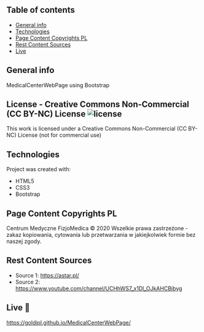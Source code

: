 ## Table of contents
* [General info](#general-info)
* [Technologies](#technologies)
* [Page Content Copyrights PL](#page-content-copyrights-pl)
* [Rest Content Sources](#rest-content-sources)
* [Live](#live)

## General info
MedicalCenterWebPage using Bootstrap 

## License - Creative Commons Non-Commercial (CC BY-NC) License ![license](https://mirrors.creativecommons.org/presskit/buttons/88x31/svg/by-nc.svg)
This work is licensed under a Creative Commons Non-Commercial (CC BY-NC) License (not for commercial use)

## Technologies
Project was created with:
* HTML5
* CSS3
* Bootstrap

## Page Content Copyrights PL
Centrum Medyczne FizjoMedica © 2020
Wszelkie prawa zastrzeżone - zakaz kopiowania, cytowania lub przetwarzania w jakiejkolwiek formie bez naszej zgody.

## Rest Content Sources
* Source 1: https://astar.pl/
* Source 2: https://www.youtube.com/channel/UCHhWS7_x1Dl_OJkAHCBjbyg

## Live :star2:
https://goldipl.github.io/MedicalCenterWebPage/